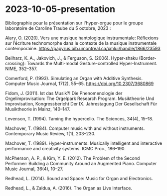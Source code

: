 # 2023-10-05-presentation
Bibliographie pour la présentation sur l'hyper-orgue pour le groupe laboratoire de Caroline Traube du 5 octobre, 2023 :

Alary, O. (2020). Vers une musique hantologique instrumentale: Réflexions sur l’écriture technomorphe dans le contexte de la musique instrumentale     contemporaine. https://papyrus.bib.umontreal.ca/xmlui/handle/1866/23593

Beilharz, K. A., Jakovich, J., & Ferguson, S. (2006). Hyper-shaku (Border-crossing): Towards the Multi-modal Gesture-controlled Hyper-Instrument. NIME, 352–357.

Comerford, P. (1993). Simulating an Organ with Additive Synthesis. Computer Music Journal, 17(2), 55–65. https://doi.org/10.2307/3680869

Fidom, J. (2011). Ist das Musik⁈ Die Phenomenologie der Orgelimprovisation: The Orgelpark Research Program. Musiktheorie Und Improvisation, Kongressbericht Der IX. Jahrestagung Der Gesellschaft Für Musiktheorie in Mainz, 140–147.

Levenson, T. (1994). Taming the hypercello. The Sciences, 34(4), 15–18.

Machover, T. (1984). Computer music with and without instruments. Contemporary Music Review, 1(1), 203–230.

Machover, T. (1989). Hyper-instruments: Musically intelligent and interactive performance and creativity systems. ICMC Proc., 186–190.

McPherson, A. P., & Kim, Y. E. (2012). The Problem of the Second Performer: Building a Community Around an Augmented Piano. Computer Music Journal, 36(4), 10–27.

Redhead, L. (2014). Sound and Space: Music for Organ and Electronics.

Redhead, L., & Zaldua, A. (2016). The Organ as Live Interface.

